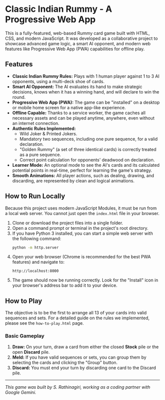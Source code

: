 # Classic Indian Rummy - A Progressive Web App

This is a fully-featured, web-based Rummy card game built with HTML, CSS, and modern JavaScript. It was developed as a collaborative project to showcase advanced game logic, a smart AI opponent, and modern web features like Progressive Web App (PWA) capabilities for offline play.

## Features

- **Classic Indian Rummy Rules:** Plays with 1 human player against 1 to 3 AI opponents, using a multi-deck shoe of cards.
- **Smart AI Opponent:** The AI evaluates its hand to make strategic decisions, knows when it has a winning hand, and will declare to win the round.
- **Progressive Web App (PWA):** The game can be "installed" on a desktop or mobile home screen for a native app-like experience.
- **Offline Capable:** Thanks to a service worker, the game caches all necessary assets and can be played anytime, anywhere, even without an internet connection.
- **Authentic Rules Implemented:**
  - Wild Joker & Printed Jokers.
  - Mandatory two sequences, including one pure sequence, for a valid declaration.
  - "Golden Rummy" (a set of three identical cards) is correctly treated as a pure sequence.
  - Correct point calculation for opponents' deadwood on declaration.
- **Learner Mode:** An optional mode to see the AI's cards and its calculated potential points in real-time, perfect for learning the game's strategy.
- **Smooth Animations:** All player actions, such as dealing, drawing, and discarding, are represented by clean and logical animations.

## How to Run Locally

Because this project uses modern JavaScript Modules, it must be run from a local web server. You cannot just open the `index.html` file in your browser.

1.  Clone or download the project files into a single folder.
2.  Open a command prompt or terminal in the project's root directory.
3.  If you have Python 3 installed, you can start a simple web server with the following command:
    ```bash
    python -m http.server
    ```
4.  Open your web browser (Chrome is recommended for the best PWA features) and navigate to:
    ```
    http://localhost:8000
    ```
5.  The game should now be running correctly. Look for the "Install" icon in your browser's address bar to add it to your device.

## How to Play

The objective is to be the first to arrange all 13 of your cards into valid sequences and sets. For a detailed guide on the rules we implemented, please see the `how-to-play.html` page.

### Basic Gameplay
1.  **Draw:** On your turn, draw a card from either the closed **Stock** pile or the open **Discard** pile.
2.  **Meld:** If you have valid sequences or sets, you can group them by selecting the cards and clicking the "Group" button.
3.  **Discard:** You must end your turn by discarding one card to the Discard pile.

---
*This game was built by S. Rathinagiri, working as a coding partner with Google Gemini.*
